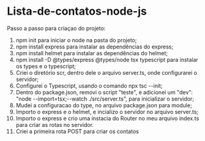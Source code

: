 # Lista-de-contatos-node-js

Passo a passo para criaçao do projeto:

1. npm init para iniciar o node na pasta do projeto;
2. npm install express para instalar as dependências do express;
3. npm install helmet para instalar as dependências do helmet;
4. npm install -D @types/express @types/node tsx typescript para instalar os types e o typescript;
5. Criei o diretório scr, dentro dele o arquivo server.ts, onde configurarei o servidor;
6. Configurei o Typescript, usando o comando npx tsc --init;
7. Dentro do package.json, removi o script "teste", e adicionei um "dev": "node --import=tsx;--watch ./src/server.ts", para inicializar o servidor;
8. Mudei a configuracao do type, no arquivo package.json para module;
9. Importo o express e o helmet, e incializo o servidor no arquivo server.ts;
10. Importo o express e crio uma instacia do Router no meu arquivo index.ts para criar as rotas no servidor.
11. Criei a primeira rota POST para criar os contatos